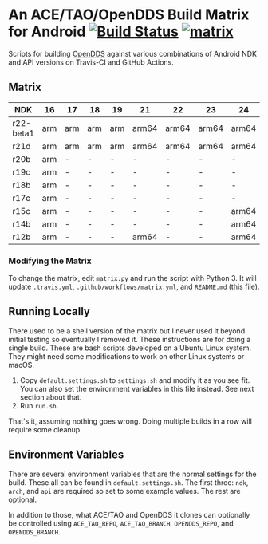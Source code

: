 # An ACE/TAO/OpenDDS Build Matrix for Android [![Build Status](https://travis-ci.org/iguessthislldo/OpenDDS-Android.svg?branch=master)](https://travis-ci.org/iguessthislldo/OpenDDS-Android) [![matrix](https://github.com/iguessthislldo/OpenDDS-Android/workflows/matrix/badge.svg)](https://github.com/iguessthislldo/OpenDDS-Android/actions?query=workflow%3Amatrix)

Scripts for building [OpenDDS](https://github.com/objectcomputing/OpenDDS)
against various combinations of Android NDK and API versions on Travis-CI and
GitHub Actions.

## Matrix

<!-- BEGIN MATRIX -->
<!-- This part is generated by matrix.py -->
| NDK | 16 | 17 | 18 | 19 | 21 | 22 | 23 | 24 | 26 | 27 | 28 | 29 |
| --- | --- | --- | --- | --- | --- | --- | --- | --- | --- | --- | --- | --- |
| r22-beta1 | arm | arm | arm | arm | arm64 | arm64 | arm64 | arm64 | arm64 | arm64 | arm64 | arm64 |
| r21d | arm | arm | arm | arm | arm64 | arm64 | arm64 | arm64 | arm64 | arm64 | arm64 | arm64 |
| r20b | arm | - | - | - | - | - | - | - | - | - | arm64 | arm64 |
| r19c | arm | - | - | - | - | - | - | - | - | - | arm64 | - |
| r18b | arm | - | - | - | - | - | - | - | - | - | arm64 | - |
| r17c | arm | - | - | - | - | - | - | - | arm64 | arm64 | arm64 | - |
| r15c | arm | - | - | - | - | - | - | arm64 | arm64 | - | - | - |
| r14b | arm | - | - | - | - | - | - | arm64 | - | - | - | - |
| r12b | arm | - | - | - | arm64 | - | - | arm64 | - | - | - | - |
<!-- END MATRIX -->

### Modifying the Matrix

To change the matrix, edit `matrix.py` and run the script with Python 3. It
will update `.travis.yml`, `.github/workflows/matrix.yml`, and `README.md`
(this file).

## Running Locally

There used to be a shell version of the matrix but I never used it beyond
initial testing so eventually I removed it. These instructions are for doing a
single build. These are bash scripts developed on a Ubuntu Linux system. They
might need some modifications to work on other Linux systems or macOS.

1. Copy `default.settings.sh` to `settings.sh` and modify it as you see fit.
   You can also set the environment variables in this file instead. See next
   section about that.
2. Run `run.sh`.

That's it, assuming nothing goes wrong. Doing multiple builds in a row will
require some cleanup.

## Environment Variables

There are several environment variables that are the normal settings for the
build. These all can be found in `default.settings.sh`. The first three: `ndk`,
`arch`, and `api` are required so set to some example values. The rest are
optional.

In addition to those, what ACE/TAO and OpenDDS it clones can optionally be
controlled using `ACE_TAO_REPO`, `ACE_TAO_BRANCH`, `OPENDDS_REPO`, and
`OPENDDS_BRANCH`.
